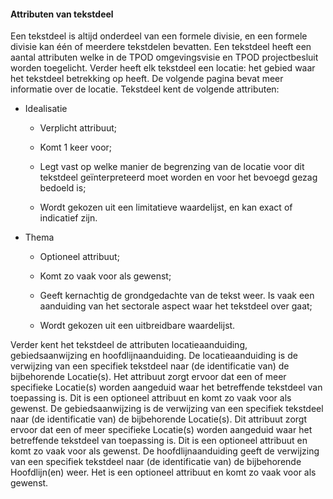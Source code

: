 #### Attributen van tekstdeel

Een tekstdeel is altijd onderdeel van een formele divisie, en een formele
divisie kan één of meerdere tekstdelen bevatten. Een tekstdeel heeft een aantal
attributen welke in de TPOD omgevingsvisie en TPOD projectbesluit worden
toegelicht. Verder heeft elk tekstdeel een locatie: het gebied waar het
tekstdeel betrekking op heeft. De volgende pagina bevat meer informatie over de
locatie. Tekstdeel kent de volgende attributen:

-   Idealisatie

    -   Verplicht attribuut;

    -   Komt 1 keer voor;

    -   Legt vast op welke manier de begrenzing van de locatie voor dit
        tekstdeel geïnterpreteerd moet worden en voor het bevoegd gezag bedoeld
        is;

    -   Wordt gekozen uit een limitatieve waardelijst, en kan exact of indicatief
        zijn.

-   Thema

    -   Optioneel attribuut;

    -   Komt zo vaak voor als gewenst;

    -   Geeft kernachtig de grondgedachte van de tekst weer. Is vaak een
        aanduiding van het sectorale aspect waar het tekstdeel over gaat;

    -   Wordt gekozen uit een uitbreidbare waardelijst.

Verder kent het tekstdeel de attributen locatieaanduiding, gebiedsaanwijzing en
hoofdlijnaanduiding. De locatieaanduiding is de verwijzing van een specifiek
tekstdeel naar (de identificatie van) de bijbehorende Locatie(s). Het attribuut
zorgt ervoor dat een of meer specifieke Locatie(s) worden aangeduid waar het
betreffende tekstdeel van toepassing is. Dit is een optioneel attribuut en komt
zo vaak voor als gewenst. De gebiedsaanwijzing is de verwijzing van een
specifiek tekstdeel naar (de identificatie van) de bijbehorende Locatie(s). Dit
attribuut zorgt ervoor dat een of meer specifieke Locatie(s) worden aangeduid
waar het betreffende tekstdeel van toepassing is. Dit is een optioneel attribuut
en komt zo vaak voor als gewenst. De hoofdlijnaanduiding geeft de verwijzing van
een specifiek tekstdeel naar (de identificatie van) de bijbehorende
Hoofdlijn(en) weer. Het is een optioneel attribuut en komt zo vaak voor als
gewenst.

